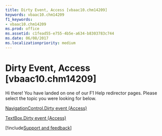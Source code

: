 ```yaml
---
title: Dirty Event, Access [vbaac10.chm14209]
keywords: vbaac10.chm14209
f1_keywords:
- vbaac10.chm14209
ms.prod: office
ms.assetid: c1fead55-e755-4b5e-a634-b8303783c744
ms.date: 06/08/2017
ms.localizationpriority: medium
---
```



# Dirty Event, Access [vbaac10.chm14209]

Hi there! You have landed on one of our F1 Help redirector pages. Please select the topic you were looking for below.

[NavigationControl.Dirty event (Access)](https://msdn.microsoft.com/library/6125891b-c0cf-0b0e-0678-146404b2ed31%28Office.15%29.aspx)

[TextBox.Dirty event (Access)](https://msdn.microsoft.com/library/d6073892-7618-8e23-1fb1-795d3c76c2b6%28Office.15%29.aspx)

[!include[Support and feedback](~/includes/feedback-boilerplate.md)]